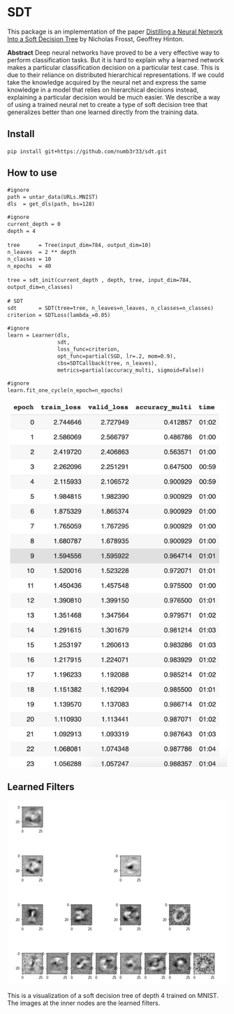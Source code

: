 # SDT



This package is an implementation of the paper [Distilling a Neural Network Into a Soft Decision
Tree](https://arxiv.org/pdf/1711.09784.pdf) by Nicholas Frosst, Geoffrey Hinton.



**Abstract**
Deep neural networks have proved to be a very effective
way to perform classification tasks. But it is hard to explain why a learned network makes
a particular classification decision on a particular test case. This is
due to their reliance on distributed hierarchical representations. If we
could take the knowledge acquired by the neural net and express the
same knowledge in a model that relies on hierarchical decisions instead,
explaining a particular decision would be much easier. We describe a way
of using a trained neural net to create a type of soft decision tree that
generalizes better than one learned directly from the training data.

## Install

`pip install git+https://github.com/numb3r33/sdt.git`

## How to use

```
#ignore
path = untar_data(URLs.MNIST)
dls  = get_dls(path, bs=128)
```

```
#ignore
current_depth = 0
depth = 4

tree      = Tree(input_dim=784, output_dim=10)
n_leaves  = 2 ** depth
n_classes = 10
n_epochs  = 40

tree = sdt_init(current_depth , depth, tree, input_dim=784, output_dim=n_classes)

# SDT
sdt       = SDT(tree=tree, n_leaves=n_leaves, n_classes=n_classes)
criterion = SDTLoss(lambda_=0.05)
```

```
#ignore
learn = Learner(dls, 
                sdt, 
                loss_func=criterion, 
                opt_func=partial(SGD, lr=.2, mom=0.9), 
                cbs=SDTCallback(tree, n_leaves), 
                metrics=partial(accuracy_multi, sigmoid=False))
```

```
#ignore
learn.fit_one_cycle(n_epoch=n_epochs)
```

![training_loop](images/training_loop.png)

## Learned Filters

![learned_filters](images/learned_filters.png)

This is a visualization of a soft decision tree of depth 4 trained on MNIST. The images at the inner nodes are the learned filters.
